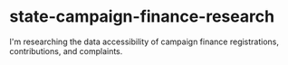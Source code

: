 state-campaign-finance-research
===============================

I'm researching the data accessibility of campaign finance registrations, contributions, and complaints.